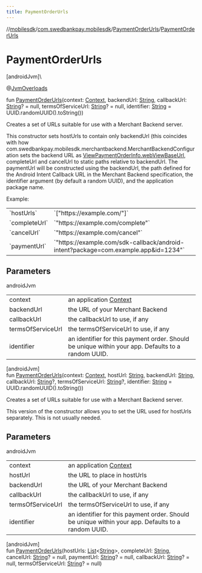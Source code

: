 ```yaml
---
title: PaymentOrderUrls
---
```

//[mobilesdk](../../../index.html)/[com.swedbankpay.mobilesdk](../index.html)/[PaymentOrderUrls](index.html)/[PaymentOrderUrls](-payment-order-urls.html)



# PaymentOrderUrls



[androidJvm]\




@[JvmOverloads](https://kotlinlang.org/api/latest/jvm/stdlib/kotlin.jvm/-jvm-overloads/index.html)



fun [PaymentOrderUrls](-payment-order-urls.html)(context: [Context](https://developer.android.com/reference/kotlin/android/content/Context.html), backendUrl: [String](https://kotlinlang.org/api/latest/jvm/stdlib/kotlin/-string/index.html), callbackUrl: [String](https://kotlinlang.org/api/latest/jvm/stdlib/kotlin/-string/index.html)? = null, termsOfServiceUrl: [String](https://kotlinlang.org/api/latest/jvm/stdlib/kotlin/-string/index.html)? = null, identifier: [String](https://kotlinlang.org/api/latest/jvm/stdlib/kotlin/-string/index.html) = UUID.randomUUID().toString())



Creates a set of URLs suitable for use with a Merchant Backend server.



This constructor sets hostUrls to contain only backendUrl (this coincides with how com.swedbankpay.mobilesdk.merchantbackend.MerchantBackendConfiguration sets the backend URL as [ViewPaymentOrderInfo.webViewBaseUrl](../-view-payment-order-info/web-view-base-url.html), completeUrl and cancelUrl to static paths relative to backendUrl. The paymentUrl will be constructed using the backendUrl, the path defined for the Android Intent Callback URL in the Merchant Backend specification, the identifier argument (by default a random UUID), and the application package name.



Example:

<table>
    <tr><td>`hostUrls`</td>   <td>`["https://example.com/"]`</td></tr>
    <tr><td>`completeUrl`</td><td>`"https://example.com/complete"`</td></tr>
    <tr><td>`cancelUrl`</td>  <td>`"https://example.com/cancel"`</td></tr>
    <tr><td>`paymentUrl`</td> <td>`"https://example.com/sdk-callback/android-intent?package=com.example.app&id=1234"`</td></tr>
</table>

## Parameters


androidJvm

| | |
|---|---|
| context | an application [Context](https://developer.android.com/reference/kotlin/android/content/Context.html) |
| backendUrl | the URL of your Merchant Backend |
| callbackUrl | the callbackUrl to use, if any |
| termsOfServiceUrl | the termsOfServiceUrl to use, if any |
| identifier | an identifier for this payment order. Should be unique within your app. Defaults to a random UUID. |





[androidJvm]\
fun [PaymentOrderUrls](-payment-order-urls.html)(context: [Context](https://developer.android.com/reference/kotlin/android/content/Context.html), hostUrl: [String](https://kotlinlang.org/api/latest/jvm/stdlib/kotlin/-string/index.html), backendUrl: [String](https://kotlinlang.org/api/latest/jvm/stdlib/kotlin/-string/index.html), callbackUrl: [String](https://kotlinlang.org/api/latest/jvm/stdlib/kotlin/-string/index.html)?, termsOfServiceUrl: [String](https://kotlinlang.org/api/latest/jvm/stdlib/kotlin/-string/index.html)?, identifier: [String](https://kotlinlang.org/api/latest/jvm/stdlib/kotlin/-string/index.html) = UUID.randomUUID().toString())



Creates a set of URLs suitable for use with a Merchant Backend server.



This version of the constructor allows you to set the URL used for hostUrls separately. This is not usually needed.



## Parameters


androidJvm

| | |
|---|---|
| context | an application [Context](https://developer.android.com/reference/kotlin/android/content/Context.html) |
| hostUrl | the URL to place in hostUrls |
| backendUrl | the URL of your Merchant Backend |
| callbackUrl | the callbackUrl to use, if any |
| termsOfServiceUrl | the termsOfServiceUrl to use, if any |
| identifier | an identifier for this payment order. Should be unique within your app. Defaults to a random UUID. |





[androidJvm]\
fun [PaymentOrderUrls](-payment-order-urls.html)(hostUrls: [List](https://kotlinlang.org/api/latest/jvm/stdlib/kotlin.collections/-list/index.html)&lt;[String](https://kotlinlang.org/api/latest/jvm/stdlib/kotlin/-string/index.html)&gt;, completeUrl: [String](https://kotlinlang.org/api/latest/jvm/stdlib/kotlin/-string/index.html), cancelUrl: [String](https://kotlinlang.org/api/latest/jvm/stdlib/kotlin/-string/index.html)? = null, paymentUrl: [String](https://kotlinlang.org/api/latest/jvm/stdlib/kotlin/-string/index.html)? = null, callbackUrl: [String](https://kotlinlang.org/api/latest/jvm/stdlib/kotlin/-string/index.html)? = null, termsOfServiceUrl: [String](https://kotlinlang.org/api/latest/jvm/stdlib/kotlin/-string/index.html)? = null)




